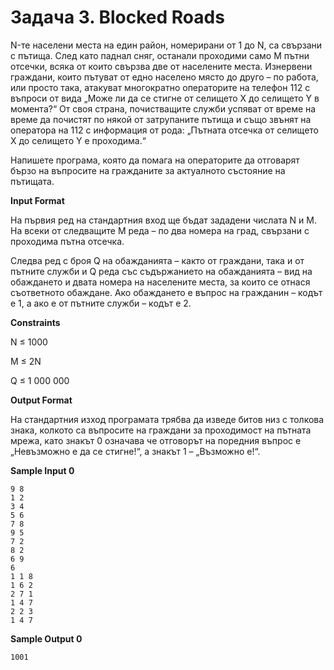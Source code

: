 # Задача 3. Blocked Roads

N-те населени места на един район, номерирани от 1 до N, са свързани с пътища. След като паднал сняг, останали проходими само M пътни отсечки, всяка от които свързва две от населените места. Изнервени граждани, които пътуват от едно населено място до друго – по работа, или просто така, атакуват многократно операторите на телефон 112 с въпроси от вида „Може ли да се стигне от селището X до селището Y в момента?“ От своя страна, почистващите служби успяват от време на време да почистят по някой от затрупаните пътища и също звънят на оператора на 112 с информация от рода: „Пътната отсечка от селището X до селището Y е проходима.“

Напишете програма, която да помага на операторите да отговарят бързо на въпросите на гражданите за актуалното състояние на пътищата.

**Input Format**

На първия ред на стандартния вход ще бъдат зададени числата N и M. На всеки от следващите M реда – по два номера на град, свързани с проходима пътна отсечка.

Следва ред с броя Q на обажданията – както от граждани, така и от пътните служби и Q реда със съдържанието на обажданията – вид на обаждането и двата номера на населените места, за които се отнася съответното обаждане. Ако обаждането е въпрос на гражданин – кодът е 1, а ако е от пътните служби – кодът е 2.

**Constraints**

N ≤ 1000

M ≤ 2N

Q ≤ 1 000 000

**Output Format**

На стандартния изход програмата трябва да изведе битов низ с толкова знака, колкото са въпросите на граждани за проходимост на пътната мрежа, като знакът 0 означава че отговорът на поредния въпрос е „Невъзможно е да се стигне!“, а знакът 1 – „Възможно е!“.

**Sample Input 0**
```
9 8
1 2
3 4
5 6
7 8
9 5
7 2
8 2
6 9
6
1 1 8
1 6 2
2 7 1
1 4 7
2 2 3
1 4 7
```

**Sample Output 0**
```
1001
```
